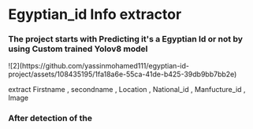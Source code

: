<h1>Egyptian_id Info extractor</h1>

<h3>The project starts with Predicting it's a Egyptian Id or not by using Custom trained Yolov8 model</h3>
![2](https://github.com/yassinmohamed111/egyptian-id-project/assets/108435195/1fa18a6e-55ca-41de-b425-39db9bb7bb2e)
<p>extract Firstname  , secondname , Location , National_id , Manfucture_id , Image </p>

<h3>After detection of the </h3>
